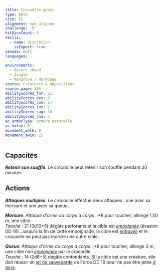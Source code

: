 ```yaml
---
title: Crocodile géant
type: Bête
size: TG
alignment: non-alignée
challenge: '5'
hitDiceCount: 9
skills:
  - name: discretion
    isExpert: true
senses: null
languages:
  - ''
environments:
  - Désert chaud
  - Jungle
  - Mangrove / Marécage
source: Créatures & Oppositions
source_page: 305
abilityScores_for: 21
abilityScores_dex: 9
abilityScores_con: 17
abilityScores_int: 2
abilityScores_sag: 10
abilityScores_cha: 7
ac_armorType: armure naturelle
ac_value: 5
movement_walk: 9
movement_swim: 15
---
```

## Capacités
_**Retenir son souffle**_. Le crocodile peut retenir son souffle pendant 30 minutes.

## Actions
_**Attaques multiples**_. Le crocodile effectue deux attaques : une avec sa morsure et une avec sa queue.

_**Morsure**_. _Attaque d'arme au corps à corps_ : +8 pour toucher, allonge 1,50 m, une cible.  
_Touché_ : 21 (3d10+5) dégâts perforants et la cible est [_empoignée_](/gerer-la-sante-du-personnage/#empoigne) (évasion DD 16). Jusqu'à la fin de cette empoignade, la cible est [_entravée_](/gerer-la-sante-du-personnage/#entrave) et le crocodile ne peut pas mordre une autre cible.

_**Queue**_. _Attaque d'arme au corps à corps_ : +8 pour toucher, allonge 3 m, une cible non [_empoignée_](/gerer-la-sante-du-personnage/#empoigne) par le crocodile.  
_Touché_ : 14 (2d8+5) dégâts contondants. Si la cible est une créature, elle doit réussir un [jet de sauvegarde](/utiliser-les-caracteristiques/#jets-de-sauvegarde) de Force DD 16 pour ne pas être jetée [_à terre_](/gerer-la-sante-du-personnage/#a-terre).
